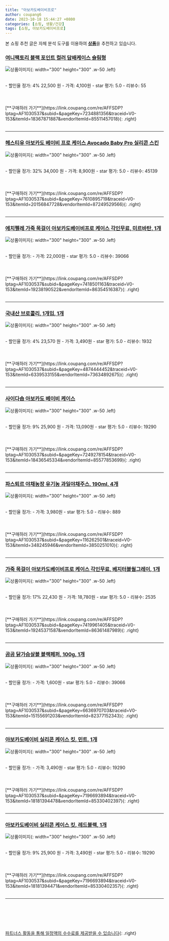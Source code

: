 ```yaml
---
title: "아보카도베이비프로"
author: coupang6
date: 2023-10-18 15:44:27 +0800
categories: [쇼핑, 생활/건강]
tags: [쇼핑, 아보카도베이비프로]
---
```


본 쇼핑 추천 글은 자체 분석 도구를 이용하여 [**상품**](https://link.coupang.com/a/bao1ui)을 추천하고 있습니다.

### [여니팩토리 블랙 포인트 컬러 담배케이스 슬림형](https://link.coupang.com/re/AFFSDP?lptag=AF1030537&subid=&pageKey=7234881356&traceid=V0-153&itemId=18367871887&vendorItemId=85511457018)

![상품이미지](https://thumbnail7.coupangcdn.com/thumbnails/remote/230x230ex/image/retail/images/4952453777153047-f9d2fb8a-164d-42f3-b24c-7cf4f6ff5230.png){: width="300" height="300" .w-50 .left}


<br>
- 할인율 정가: 4%  22,500   원
- 가격: 4,100원
- star 평가: 5.0
- 리뷰수: 55
<br>
<br>
<br>
<br>
[**구매하러 가기**](https://link.coupang.com/re/AFFSDP?lptag=AF1030537&subid=&pageKey=7234881356&traceid=V0-153&itemId=18367871887&vendorItemId=85511457018){: .right}
<br>
<br>

---

### [헤스티유 아보카도 베이비 프로 케이스 Avocado Baby Pro 실리콘 스킨](https://link.coupang.com/re/AFFSDP?lptag=AF1030537&subid=&pageKey=7610895719&traceid=V0-153&itemId=20156847728&vendorItemId=87249529566)

![상품이미지](https://thumbnail10.coupangcdn.com/thumbnails/remote/230x230ex/image/vendor_inventory/f51b/93bc165833de060d253511d19ddcf589eac32dbfae6ad7a9c79be9961aa6.jpg){: width="300" height="300" .w-50 .left}


<br>
- 할인율 정가: 32%  34,000   원
- 가격: 8,900원
- star 평가: 5.0
- 리뷰수: 45139
<br>
<br>
<br>
<br>
[**구매하러 가기**](https://link.coupang.com/re/AFFSDP?lptag=AF1030537&subid=&pageKey=7610895719&traceid=V0-153&itemId=20156847728&vendorItemId=87249529566){: .right}
<br>
<br>

---

### [에치펠레 가죽 목걸이 아보카도베이비프로 케이스 각인무료, 미르바탄, 1개](https://link.coupang.com/re/AFFSDP?lptag=AF1030537&subid=&pageKey=7418501163&traceid=V0-153&itemId=19238190522&vendorItemId=86354516387)

![상품이미지](https://thumbnail8.coupangcdn.com/thumbnails/remote/230x230ex/image/vendor_inventory/555d/366ba006add6461c0afc2c1ad8a7cbc4ca6b5642b2c5f4152517ac95ab81.jpg){: width="300" height="300" .w-50 .left}


<br>
- 할인율 정가: 
- 가격: 22,000원
- star 평가: 5.0
- 리뷰수: 39066
<br>
<br>
<br>
<br>
[**구매하러 가기**](https://link.coupang.com/re/AFFSDP?lptag=AF1030537&subid=&pageKey=7418501163&traceid=V0-153&itemId=19238190522&vendorItemId=86354516387){: .right}
<br>
<br>

---

### [국내산 브로콜리, 1개입, 1개](https://link.coupang.com/re/AFFSDP?lptag=AF1030537&subid=&pageKey=4874444452&traceid=V0-153&itemId=6339533155&vendorItemId=73634892675)

![상품이미지](https://thumbnail6.coupangcdn.com/thumbnails/remote/230x230ex/image/retail/images/84438627163531-704bd851-3a88-4969-b0be-8c37a6f040b8.jpg){: width="300" height="300" .w-50 .left}


<br>
- 할인율 정가: 4%  23,570   원
- 가격: 3,490원
- star 평가: 5.0
- 리뷰수: 1932
<br>
<br>
<br>
<br>
[**구매하러 가기**](https://link.coupang.com/re/AFFSDP?lptag=AF1030537&subid=&pageKey=4874444452&traceid=V0-153&itemId=6339533155&vendorItemId=73634892675){: .right}
<br>
<br>

---

### [사이다숍 아보카도 베이비 케이스](https://link.coupang.com/re/AFFSDP?lptag=AF1030537&subid=&pageKey=7249278154&traceid=V0-153&itemId=18436545334&vendorItemId=85577853699)

![상품이미지](https://thumbnail10.coupangcdn.com/thumbnails/remote/230x230ex/image/vendor_inventory/6d12/42cabe4497241e91d0b47089307ab9d199f3cdf0603e6a0c5090ff810f71.jpg){: width="300" height="300" .w-50 .left}


<br>
- 할인율 정가: 9%  25,900   원
- 가격: 13,090원
- star 평가: 5.0
- 리뷰수: 19290
<br>
<br>
<br>
<br>
[**구매하러 가기**](https://link.coupang.com/re/AFFSDP?lptag=AF1030537&subid=&pageKey=7249278154&traceid=V0-153&itemId=18436545334&vendorItemId=85577853699){: .right}
<br>
<br>

---

### [파스퇴르 야채농장 유기농 과일야채주스, 190ml, 4개](https://link.coupang.com/re/AFFSDP?lptag=AF1030537&subid=&pageKey=116262501&traceid=V0-153&itemId=348245946&vendorItemId=3850251010)

![상품이미지](https://thumbnail8.coupangcdn.com/thumbnails/remote/230x230ex/image/retail/images/1064912428999836-df4a0f56-fda0-4b31-8ee4-59ae39f102aa.jpg){: width="300" height="300" .w-50 .left}


<br>
- 할인율 정가: 
- 가격: 3,980원
- star 평가: 5.0
- 리뷰수: 889
<br>
<br>
<br>
<br>
[**구매하러 가기**](https://link.coupang.com/re/AFFSDP?lptag=AF1030537&subid=&pageKey=116262501&traceid=V0-153&itemId=348245946&vendorItemId=3850251010){: .right}
<br>
<br>

---

### [가죽 목걸이 아보카도베이비프로 케이스 각인무료, 베지터블웜그레이, 1개](https://link.coupang.com/re/AFFSDP?lptag=AF1030537&subid=&pageKey=7419961405&traceid=V0-153&itemId=19245371587&vendorItemId=86361487989)

![상품이미지](https://thumbnail10.coupangcdn.com/thumbnails/remote/230x230ex/image/vendor_inventory/fcd6/4b4d41560748067f52c212a2b98e64c2736564fc5ec720430602ee1a892c.jpg){: width="300" height="300" .w-50 .left}


<br>
- 할인율 정가: 17%  22,430   원
- 가격: 18,780원
- star 평가: 5.0
- 리뷰수: 2535
<br>
<br>
<br>
<br>
[**구매하러 가기**](https://link.coupang.com/re/AFFSDP?lptag=AF1030537&subid=&pageKey=7419961405&traceid=V0-153&itemId=19245371587&vendorItemId=86361487989){: .right}
<br>
<br>

---

### [곰곰 닭가슴살볼 블랙페퍼, 100g, 1개](https://link.coupang.com/re/AFFSDP?lptag=AF1030537&subid=&pageKey=6636970703&traceid=V0-153&itemId=15155691203&vendorItemId=82377152343)

![상품이미지](https://thumbnail10.coupangcdn.com/thumbnails/remote/230x230ex/image/retail/images/2621748322023915-025e1e52-f3ec-4213-92b6-66bf5e883ac5.jpg){: width="300" height="300" .w-50 .left}


<br>
- 할인율 정가: 
- 가격: 1,600원
- star 평가: 5.0
- 리뷰수: 39066
<br>
<br>
<br>
<br>
[**구매하러 가기**](https://link.coupang.com/re/AFFSDP?lptag=AF1030537&subid=&pageKey=6636970703&traceid=V0-153&itemId=15155691203&vendorItemId=82377152343){: .right}
<br>
<br>

---

### [아보카도베이비 실리콘 케이스 킷, 민트, 1개](https://link.coupang.com/re/AFFSDP?lptag=AF1030537&subid=&pageKey=7196693894&traceid=V0-153&itemId=18181394478&vendorItemId=85330402397)

![상품이미지](https://thumbnail9.coupangcdn.com/thumbnails/remote/230x230ex/image/vendor_inventory/e4e4/0da97459dde4fc33299a6d880362f5fe24928e874d2476492365cd56e391.jpg){: width="300" height="300" .w-50 .left}


<br>
- 할인율 정가: 
- 가격: 3,490원
- star 평가: 5.0
- 리뷰수: 19290
<br>
<br>
<br>
<br>
[**구매하러 가기**](https://link.coupang.com/re/AFFSDP?lptag=AF1030537&subid=&pageKey=7196693894&traceid=V0-153&itemId=18181394478&vendorItemId=85330402397){: .right}
<br>
<br>

---

### [아보카도베이비 실리콘 케이스 킷, 레드블랙, 1개](https://link.coupang.com/re/AFFSDP?lptag=AF1030537&subid=&pageKey=7196693894&traceid=V0-153&itemId=18181394471&vendorItemId=85330402357)

![상품이미지](https://thumbnail9.coupangcdn.com/thumbnails/remote/230x230ex/image/vendor_inventory/e4e4/0da97459dde4fc33299a6d880362f5fe24928e874d2476492365cd56e391.jpg){: width="300" height="300" .w-50 .left}


<br>
- 할인율 정가: 9%  25,900   원
- 가격: 3,490원
- star 평가: 5.0
- 리뷰수: 19290
<br>
<br>
<br>
<br>
[**구매하러 가기**](https://link.coupang.com/re/AFFSDP?lptag=AF1030537&subid=&pageKey=7196693894&traceid=V0-153&itemId=18181394471&vendorItemId=85330402357){: .right}
<br>
<br>

---
<br><br><br><br><br> [파트너스 활동을 통해 일정액의 수수료를 제공받을 수 있습니다](https://link.coupang.com/a/bao1ui){: .right}